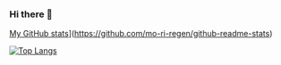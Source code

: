 ### Hi there 👋

[My GitHub stats](https://github-readme-stats.vercel.app/api?username=mo-ri-regen&theme=vue-dark&show_icons=true)](https://github.com/mo-ri-regen/github-readme-stats)

[![Top Langs](https://github-readme-stats.vercel.app/api/top-langs/?username=mo-ri-regen&theme=vue-dark&show_icons=true&layout=compact)](https://github.com/mo-ri-regen/github-readme-stats)
<!--
**39O44O/39O44O** is a ✨ _special_ ✨ repository because its `README.md` (this file) appears on your GitHub profile.

Here are some ideas to get you started:

- 🔭 I’m currently working on ...
- 🌱 I’m currently learning ...
- 👯 I’m looking to collaborate on ...
- 🤔 I’m looking for help with ...
- 💬 Ask me about ...
- 📫 How to reach me: ...
- 😄 Pronouns: ...
- ⚡ Fun fact: ...
-->
